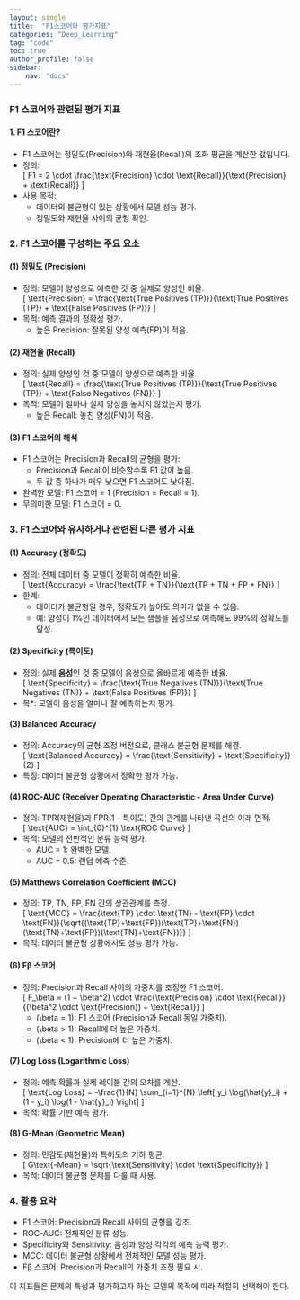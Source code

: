 ```yaml
---
layout: single
title:  "F1스코어와 평가지표"
categories: "Deep_Learning"
tag: "code"
toc: true
author_profile: false
sidebar:
    nav: "docs"
---
```


### F1 스코어와 관련된 평가 지표  

#### 1. F1 스코어란?  
- F1 스코어는 정밀도(Precision)와 재현율(Recall)의 조화 평균을 계산한 값입니다.  
- 정의:  
  \[
  F1 = 2 \cdot \frac{\text{Precision} \cdot \text{Recall}}{\text{Precision} + \text{Recall}}
  \]
- 사용 목적:  
  - 데이터의 불균형이 있는 상황에서 모델 성능 평가.  
  - 정밀도와 재현율 사이의 균형 확인.  


### 2. F1 스코어를 구성하는 주요 요소  
#### (1) 정밀도 (Precision)  
- 정의: 모델이 양성으로 예측한 것 중 실제로 양성인 비율.  
  \[
  \text{Precision} = \frac{\text{True Positives (TP)}}{\text{True Positives (TP)} + \text{False Positives (FP)}}
  \]
- 목적: 예측 결과의 정확성 평가.  
  - 높은 Precision: 잘못된 양성 예측(FP)이 적음.  

#### (2) 재현율 (Recall)  
- 정의: 실제 양성인 것 중 모델이 양성으로 예측한 비율.  
  \[
  \text{Recall} = \frac{\text{True Positives (TP)}}{\text{True Positives (TP)} + \text{False Negatives (FN)}}
  \]
- 목적: 모델이 얼마나 실제 양성을 놓치지 않았는지 평가.  
  - 높은 Recall: 놓친 양성(FN)이 적음.  

#### (3) F1 스코어의 해석
- F1 스코어는 Precision과 Recall의 균형을 평가:  
  - Precision과 Recall이 비슷할수록 F1 값이 높음.  
  - 두 값 중 하나가 매우 낮으면 F1 스코어도 낮아짐.  
- 완벽한 모델: F1 스코어 = 1 (Precision = Recall = 1).  
- 무의미한 모델: F1 스코어 = 0.  


### 3. F1 스코어와 유사하거나 관련된 다른 평가 지표  

#### (1) Accuracy (정확도)   
- 정의: 전체 데이터 중 모델이 정확히 예측한 비율.  
  \[
  \text{Accuracy} = \frac{\text{TP + TN}}{\text{TP + TN + FP + FN}}
  \]
- 한계:  
  - 데이터가 불균형일 경우, 정확도가 높아도 의미가 없을 수 있음.  
  - 예: 양성이 1%인 데이터에서 모든 샘플을 음성으로 예측해도 99%의 정확도를 달성.  

#### (2) Specificity (특이도)  
- 정의: 실제 **음성**인 것 중 모델이 음성으로 올바르게 예측한 비율.  
  \[
  \text{Specificity} = \frac{\text{True Negatives (TN)}}{\text{True Negatives (TN)} + \text{False Positives (FP)}}
  \]
- 목*: 모델이 음성을 얼마나 잘 예측하는지 평가.  

#### (3) Balanced Accuracy  
- 정의: Accuracy의 균형 조정 버전으로, 클래스 불균형 문제를 해결.  
  \[
  \text{Balanced Accuracy} = \frac{\text{Sensitivity} + \text{Specificity}}{2}
  \]
- 특징: 데이터 불균형 상황에서 정확한 평가 가능.  

#### (4) ROC-AUC (Receiver Operating Characteristic - Area Under Curve)  
- 정의: TPR(재현율)과 FPR(1 - 특이도) 간의 관계를 나타낸 곡선의 아래 면적.  
  \[
  \text{AUC} = \int_{0}^{1} \text{ROC Curve}
  \]
- 목적: 모델의 전반적인 분류 능력 평가.  
  - AUC = 1: 완벽한 모델.  
  - AUC = 0.5: 랜덤 예측 수준.  

#### (5) Matthews Correlation Coefficient (MCC)  
- 정의: TP, TN, FP, FN 간의 상관관계를 측정.  
  \[
  \text{MCC} = \frac{\text{TP} \cdot \text{TN} - \text{FP} \cdot \text{FN}}{\sqrt{(\text{TP}+\text{FP})(\text{TP}+\text{FN})(\text{TN}+\text{FP})(\text{TN}+\text{FN})}}
  \]
- 목적: 데이터 불균형 상황에서도 성능 평가 가능.  

#### (6) Fβ 스코어  
- 정의: Precision과 Recall 사이의 가중치를 조정한 F1 스코어.  
  \[
  F_\beta = (1 + \beta^2) \cdot \frac{\text{Precision} \cdot \text{Recall}}{(\beta^2 \cdot \text{Precision}) + \text{Recall}}
  \]
  - \(\beta = 1\): F1 스코어 (Precision과 Recall 동일 가중치).  
  - \(\beta > 1\): Recall에 더 높은 가중치.  
  - \(\beta < 1\): Precision에 더 높은 가중치.  

#### (7) Log Loss (Logarithmic Loss)    
- 정의: 예측 확률과 실제 레이블 간의 오차를 계산.  
  \[
  \text{Log Loss} = -\frac{1}{N} \sum_{i=1}^{N} \left[ y_i \log(\hat{y}_i) + (1 - y_i) \log(1 - \hat{y}_i) \right]
  \]
- 목적: 확률 기반 예측 평가.  

#### (8) G-Mean (Geometric Mean)  
- 정의: 민감도(재현율)와 특이도의 기하 평균.  
  \[
  G\text{-Mean} = \sqrt{\text{Sensitivity} \cdot \text{Specificity}}
  \]
- 목적: 데이터 불균형 문제를 다룰 때 사용.  


### 4. 활용 요약
- F1 스코어: Precision과 Recall 사이의 균형을 강조.  
- ROC-AUC: 전체적인 분류 성능.  
- Specificity와 Sensitivity: 음성과 양성 각각의 예측 능력 평가.  
- MCC: 데이터 불균형 상황에서 전체적인 모델 성능 평가.  
- Fβ 스코어: Precision과 Recall의 가중치 조정 필요 시.  

이 지표들은 문제의 특성과 평가하고자 하는 모델의 목적에 따라 적절히 선택해야 한다.  
